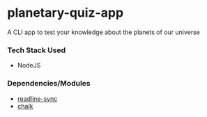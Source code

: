 # planetary-quiz-app
A CLI app to test your knowledge about  the planets of our universe
<h3> Tech Stack Used </h3>

   <p>
     <ul>
    <li>NodeJS </li>
    </ul>
    </p>


  <h3> Dependencies/Modules </h3>

   <ul>
     <li><a href="https://www.npmjs.com/package/readline-sync">readline-sync</a> </li>
     <li><a href="https://www.npmjs.com/package/chalk">chalk<a></li>

  </ul>
